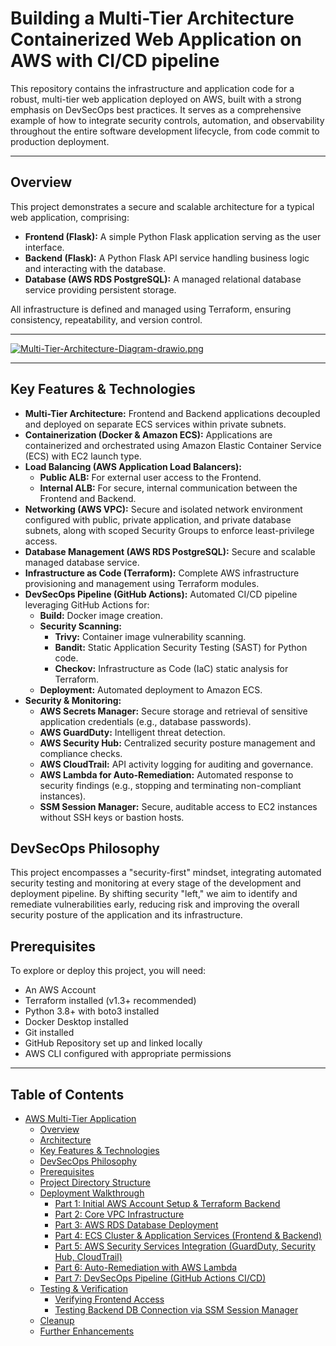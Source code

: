 # Building a Multi-Tier Architecture Containerized Web Application on AWS with CI/CD pipeline
This repository contains the infrastructure and application code for a robust, multi-tier web application deployed on AWS, built with a strong emphasis on DevSecOps best practices. It serves as a comprehensive example of how to integrate security controls, automation, and observability throughout the entire software development lifecycle, from code commit to production deployment.

---

## Overview

This project demonstrates a secure and scalable architecture for a typical web application, comprising:

* **Frontend (Flask):** A simple Python Flask application serving as the user interface.
* **Backend (Flask):** A Python Flask API service handling business logic and interacting with the database.
* **Database (AWS RDS PostgreSQL):** A managed relational database service providing persistent storage.

All infrastructure is defined and managed using Terraform, ensuring consistency, repeatability, and version control.

---

[![Multi-Tier-Architecture-Diagram-drawio.png](https://i.postimg.cc/X7Skv6DW/Multi-Tier-Architecture-Diagram-drawio.png)](https://postimg.cc/14BqW2Q7)

---

## Key Features & Technologies

* **Multi-Tier Architecture:** Frontend and Backend applications decoupled and deployed on separate ECS services within private subnets.
* **Containerization (Docker & Amazon ECS):** Applications are containerized and orchestrated using Amazon Elastic Container Service (ECS) with EC2 launch type.
* **Load Balancing (AWS Application Load Balancers):**
    * **Public ALB:** For external user access to the Frontend.
    * **Internal ALB:** For secure, internal communication between the Frontend and Backend.
* **Networking (AWS VPC):** Secure and isolated network environment configured with public, private application, and private database subnets, along with scoped Security Groups to enforce least-privilege access.
* **Database Management (AWS RDS PostgreSQL):** Secure and scalable managed database service.
* **Infrastructure as Code (Terraform):** Complete AWS infrastructure provisioning and management using Terraform modules.
* **DevSecOps Pipeline (GitHub Actions):** Automated CI/CD pipeline leveraging GitHub Actions for:
    * **Build:** Docker image creation.
    * **Security Scanning:**
        * **Trivy:** Container image vulnerability scanning.
        * **Bandit:** Static Application Security Testing (SAST) for Python code.
        * **Checkov:** Infrastructure as Code (IaC) static analysis for Terraform.
    * **Deployment:** Automated deployment to Amazon ECS.
* **Security & Monitoring:**
    * **AWS Secrets Manager:** Secure storage and retrieval of sensitive application credentials (e.g., database passwords).
    * **AWS GuardDuty:** Intelligent threat detection.
    * **AWS Security Hub:** Centralized security posture management and compliance checks.
    * **AWS CloudTrail:** API activity logging for auditing and governance.
    * **AWS Lambda for Auto-Remediation:** Automated response to security findings (e.g., stopping and terminating non-compliant instances).
    * **SSM Session Manager:** Secure, auditable access to EC2 instances without SSH keys or bastion hosts.

## DevSecOps Philosophy

This project encompasses a "security-first" mindset, integrating automated security testing and monitoring at every stage of the development and deployment pipeline. By shifting security "left," we aim to identify and remediate vulnerabilities early, reducing risk and improving the overall security posture of the application and its infrastructure.

## Prerequisites

To explore or deploy this project, you will need:

* An AWS Account
* Terraform installed (v1.3+ recommended)
* Python 3.8+ with boto3 installed
* Docker Desktop installed
* Git installed
* GitHub Repository set up and linked locally
* AWS CLI configured with appropriate permissions

---

## Table of Contents

* [AWS Multi-Tier Application](#aws-devsecops-multi-tier-application)
    * [Overview](#overview)
    * [Architecture](#architecture)
    * [Key Features & Technologies](#key-features--technologies)
    * [DevSecOps Philosophy](#devsecops-philosophy)
    * [Prerequisites](#prerequisites)
    * [Project Directory Structure](#project-directory-structure)
    * [Deployment Walkthrough](#deployment-walkthrough)
        * [Part 1: Initial AWS Account Setup & Terraform Backend](#part-1-initial-aws-account-setup--terraform-backend)
        * [Part 2: Core VPC Infrastructure](#part-2-core-vpc-infrastructure)
        * [Part 3: AWS RDS Database Deployment](#part-3-aws-rds-database-deployment)
        * [Part 4: ECS Cluster & Application Services (Frontend & Backend)](#part-4-ecs-cluster--application-services-frontend--backend)
        * [Part 5: AWS Security Services Integration (GuardDuty, Security Hub, CloudTrail)](#part-5-aws-security-services-integration-guardduty-security-hub-cloudtrail)
        * [Part 6: Auto-Remediation with AWS Lambda](#part-6-auto-remediation-with-aws-lambda)
        * [Part 7: DevSecOps Pipeline (GitHub Actions CI/CD)](#part-7-devsecops-pipeline-github-actions-cicd)
    * [Testing & Verification](#testing--verification)
        * [Verifying Frontend Access](#verifying-frontend-access)
        * [Testing Backend DB Connection via SSM Session Manager](#testing-backend-db-connection-via-ssm-session-manager)
    * [Cleanup](#cleanup)
    * [Further Enhancements](#further-enhancements)
